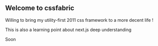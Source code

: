 

## Welcome to cssfabric

Willing to bring my utility-first 2011 css framework to a more decent life !

This is also a learning point about next.js deep understanding
  
Soon



 
 
 

